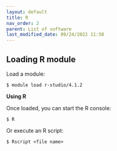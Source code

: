 ```yaml
---
layout: default
title: R
nav_order: 2
parent: List of software
last_modified_date: 09/24/2022 11:50
---
```

## Loading R module ##

Load a module:

`$ module load r-studio/4.1.2`

**Using R**

Once loaded, you can start the R console:

`$ R`


Or execute an R script:

`$ Rscript <file name>`
